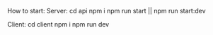 How to start:
Server:
cd api
npm i
npm run start || npm run start:dev

Client:
cd client
npm i
npm run dev